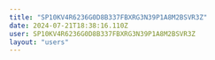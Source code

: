 ```yaml
---
title: "SP10KV4R6236G0D8B337FBXRG3N39P1A8M2BSVR3Z"
date: 2024-07-21T18:38:16.110Z
user: SP10KV4R6236G0D8B337FBXRG3N39P1A8M2BSVR3Z
layout: "users"
---
```

    